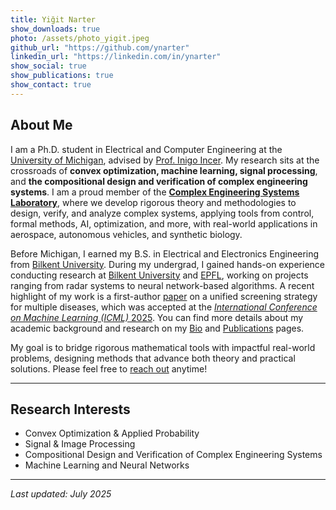 ```yaml
---
title: Yiğit Narter
show_downloads: true
photo: /assets/photo_yigit.jpeg
github_url: "https://github.com/ynarter"
linkedin_url: "https://linkedin.com/in/ynarter"
show_social: true
show_publications: true
show_contact: true
---
```


## About Me


I am a Ph.D. student in Electrical and Computer Engineering at the [University of Michigan](https://umich.edu/), advised by [Prof. Inigo Incer](https://iincer.github.io/). My research sits at the crossroads of **convex optimization, machine learning, signal processing**, and **the compositional design and verification of complex engineering systems**. I am a proud member of the [**Complex Engineering Systems Laboratory**](https://ces.eecs.umich.edu/), where we develop rigorous theory and methodologies to design, verify, and analyze complex systems, applying tools from control, formal methods, AI, optimization, and more, with real-world applications in aerospace, autonomous vehicles, and synthetic biology.

Before Michigan, I earned my B.S. in Electrical and Electronics Engineering from [Bilkent University](https://w3.bilkent.edu.tr/bilkent/). During my undergrad, I gained hands-on experience conducting research at [Bilkent University](https://w3.bilkent.edu.tr/bilkent/) and [EPFL](https://www.epfl.ch/en/), working on projects ranging from radar systems to neural network-based algorithms. A recent highlight of my work is a first-author [paper](https://openreview.net/pdf?id=z4XS0Ie391) on a unified screening strategy for multiple diseases, which was accepted at the [_International Conference on Machine Learning (ICML)_ 2025](https://icml.cc/). You can find more details about my academic background and research on my [Bio](./bio.html) and [Publications](./publications.html) pages.

My goal is to bridge rigorous mathematical tools with impactful real-world problems, designing methods that advance both theory and practical solutions. Please feel free to [reach out](./contact.html) anytime!




---




## Research Interests

- Convex Optimization & Applied Probability  
- Signal & Image Processing  
- Compositional Design and Verification of Complex Engineering Systems  
- Machine Learning and Neural Networks




---


_Last updated: July 2025_
